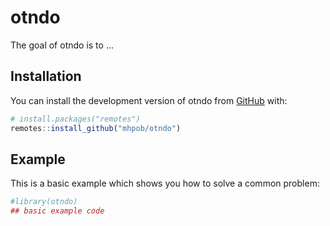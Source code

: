 
<!-- README.md is generated from README.Rmd. Please edit that file -->

# otndo

<!-- badges: start -->
<!-- badges: end -->

The goal of otndo is to …

## Installation

You can install the development version of otndo from
[GitHub](https://github.com/) with:

``` r
# install.packages("remotes")
remotes::install_github("mhpob/otndo")
```

## Example

This is a basic example which shows you how to solve a common problem:

``` r
#library(otndo)
## basic example code
```
